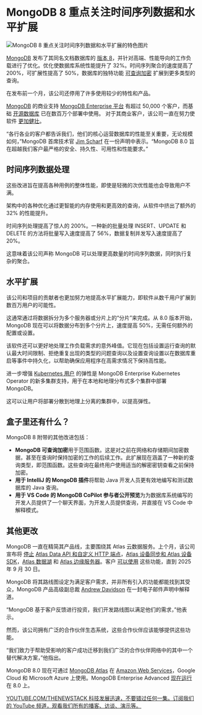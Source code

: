 # MongoDB 8 重点关注时间序列数据和水平扩展

![MongoDB 8 重点关注时间序列数据和水平扩展的特色图片](https://cdn.thenewstack.io/media/2024/10/5d6d4528-mongodb-1024x683.png)

[MongoDB](https://www.mongodb.com/cloud/atlas/?utm_content=inline+mention) 发布了其同名文档数据库的 [版本 8](https://www.mongodb.com/try)，并针对高端、性能导向的工作负载进行了优化。优化使数据库系统性能提升了 32%。时间序列聚合的速度提高了 200%，可扩展性提高了 50%，数据库的独特功能 [可查询加密](https://thenewstack.io/mongodb-6-0-brings-encrypted-queries-time-series-data-collection/) 扩展到更多类型的查询。

在发布前一个月，该公司还停用了许多使用较少的特性和产品。

[MongoDB](https://thenewstack.io/benchmarking-postgresql-vs-mongodb-for-genai/) 的商业支持 [MongoDB Enterprise 平台](https://www.mongodb.com/atlas) 有超过 50,000 个客户，而基础 [开源数据库](https://github.com/mongodb/mongo) 已在数百万个部署中使用。
对于其商业客户，该公司一直在努力使软件 [更加健壮](https://thenewstack.io/mongodb-builds-out-its-full-platform-play/)。

“各行各业的客户都告诉我们，他们的核心运营数据库的性能至关重要，无论规模如何，”MongoDB 首席技术官 [Jim Scharf](https://www.mongodb.com/company/newsroom/press-releases/mongo-db-announces-jim-scharf-as-chief-technology-officer) 在一份声明中表示。“MongoDB 8.0 旨在超越我们客户最严格的安全、持久性、可用性和性能要求。”

## 时间序列数据处理

这些改进旨在提高各种用例的整体性能，即使是轻微的次优性能也会导致用户不满。

架构中的各种优化通过更智能的内存使用和更高效的查询，从软件中挤出了额外的 32% 的性能提升。

时间序列处理提高了惊人的 200%。一种新的批量处理 INSERT、UPDATE 和 DELETE 的方法将批量写入速度提高了 56%，数据复制并发写入速度提高了 20%。

这意味着该公司声称 MongoDB 可以处理更高数量的时间序列数据，同时执行复杂的聚合。

## 水平扩展

该公司和项目的贡献者也更加努力地提高水平扩展能力，即软件从数千用户扩展到数百万用户的可能性。

这通常通过将数据拆分为多个服务器或分片上的“分片”来完成。从 8.0 版本开始，MongoDB 现在可以将数据分布到多个分片上，速度提高 50%，无需任何额外的配置或设置。

该软件还可以更好地处理工作负载需求的意外峰值。它现在包括设置运行查询的默认最大时间限制、拒绝重复出现的类型的问题查询以及设置查询设置以在数据库重启等事件中持久化，以帮助确保应用程序在高需求情况下保持高性能。

进一步增强 [Kubernetes 用户](https://thenewstack.io/5-reasons-to-run-mongodb-on-kubernetes/) 的弹性是 MongoDB Enterprise Kubernetes Operator 的新多集群支持，用于在本地和地理分布式多个集群中部署 MongoDB。

这可以让用户将部署分散到地理上分离的集群中，以提高弹性。

## 盒子里还有什么？

MongoDB 8 附带的其他改进包括：

* **MongoDB 可查询加密**用于范围函数。这是对之前在网络和存储期间加密数据，甚至在查询时保持加密的工作的后续工作。此扩展现在涵盖了一种新的查询类型，即范围函数。这些查询在最终用户使用适当的解密密钥查看之前保持加密。
* **用于 IntelliJ 的 MongoDB 插件**将帮助 Java 开发人员更有效地编写和测试数据库的 Java 查询。
* **用于 VS Code 的 MongoDB CoPilot 参与者公开预览**为为数据库系统编写的开发人员提供了一个聊天界面，为开发人员提供查询，并直接在 VS Code 中解释模式。

## 其他更改
MongoDB 一直在精简其产品线，主要围绕其 Atlas 云数据服务。上个月，该公司宣布将 [停止](https://medium.com/@stevdza-san/this-is-bad-mongodb-is-shutting-down-their-services-c2c6048d667b) [Atlas Data API 和自定义 HTTP 端点](https://www.mongodb.com/community/forums/t/mongodb-atlas-data-api-and-custom-https-endpoints-end-of-life-and-deprecation/296686)，[Atlas 设备同步和 Atlas 设备 SDK](https://www.mongodb.com/blog/post/realm-now-part-atlas-platform)，[Atlas 数据湖](https://www.metarouter.io/post/the-power-of-mongodb-atlas-data-lake) 和 [Atlas 边缘服务器](https://www.mongodb.com/products/updates/product-support-deprecation)。客户 [可以使用](https://medium.com/@stevdza-san/this-is-bad-mongodb-is-shutting-down-their-services-c2c6048d667b) 这些功能，直到 2025 年 9 月 30 日。

MongoDB 将其路线图设定为满足客户需求，并非所有引入的功能都能找到其受众，MongoDB 产品高级副总裁 [Andrew Davidson](https://www.linkedin.com/in/andrewad/) 在一封电子邮件声明中解释道。

“MongoDB 基于客户反馈进行投资，我们开发路线图以满足他们的需求，”他表示。

然而，该公司拥有广泛的合作伙伴生态系统，这些合作伙伴应该能够提供这些功能。

“我们致力于帮助受影响的客户成功迁移到我们广泛的合作伙伴网络中的其中一个替代解决方案，”他指出。

MongoDB 8.0 现在可通过 [MongoDB Atlas](https://www.mongodb.com/atlas) 在 [Amazon Web Services](https://aws.amazon.com/?utm_content=inline+mention)，Google Cloud 和 Microsoft Azure 上使用。MongoDB Enterprise Advanced [现在运行](http://mongodb.com/try) 在 8.0 上。

[YOUTUBE.COM/THENEWSTACK
科技发展迅速，不要错过任何一集。订阅我们的 YouTube
频道，观看我们所有的播客、访谈、演示等。
](https://youtube.com/thenewstack?sub_confirmation=1)